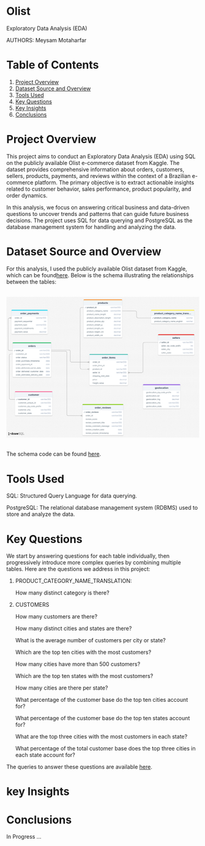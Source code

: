 Olist
================================================

Exploratory Data Analysis (EDA)

AUTHORS: Meysam Motaharfar 

# Table of Contents
1. [Project Overview](#Project-Overview)
2. [Dataset Source and Overview](#Dataset-Source-And-Overview)
3. [Tools Used](#Tools-Used)
4. [Key Questions](#Key-Questions)
5. [Key Insights](#Key-Insights)
6. [Conclusions](#Conclusions)

# Project Overview

This project aims to conduct an Exploratory Data Analysis (EDA) using SQL on the publicly available Olist e-commerce dataset from Kaggle. The dataset provides comprehensive information about orders, customers, sellers, products, payments, and reviews within the context of a Brazilian e-commerce platform. The primary objective is to extract actionable insights related to customer behavior, sales performance, product popularity, and order dynamics.

In this analysis, we focus on answering critical business and data-driven questions to uncover trends and patterns that can guide future business decisions. The project uses SQL for data querying and PostgreSQL as the database management system for handling and analyzing the data.

# Dataset Source and Overview

For this analysis, I used the publicly available Olist dataset from Kaggle, which can be found[here](https://www.kaggle.com/datasets/olistbr/brazilian-ecommerce). Below is the schema illustrating the relationships between the tables:

</br>
<div style="text-align: center;">
    <img width="1000" alt="Metrics" src="Data Base Diagram.png"> <!-- Increased width -->
</div>
</br>

The schema code can be found [here](Codes/Schema.sql).

# Tools Used

SQL: Structured Query Language for data querying.

PostgreSQL: The relational database management system (RDBMS) used to store and analyze the data.

# Key Questions

We start by answering questions for each table individually, then progressively introduce more complex queries by combining multiple tables. Here are the questions we address in this project:

1) PRODUCT_CATEGORY_NAME_TRANSLATION:
   
   How many distinct category is there?

2) CUSTOMERS

   How many customers are there?
    
   How many distinct cities and states are there?
    
   What is the average number of customers per city or state?
    
   Which are the top ten cities with the most customers?
    
   How many cities have more than 500 customers?
    
   Which are the top ten states with the most customers?
    
   How many cities are there per state?
    
   What percentage of the customer base do the top ten cities account for?
    
   What percentage of the customer base do the top ten states account for?
    
   What are the top three cities with the most customers in each state?
    
   What percentage of the total customer base does the top three cities in each state account for?

The queries to answer these questions are available [here](Codes/Olist-EDA.sql).

# key Insights

# Conclusions

In Progress ...
